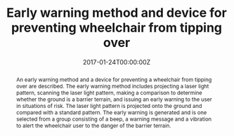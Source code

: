 ---
title: "Early warning method and device for preventing wheelchair from tipping over"
authors:
- Shih-Chung Kang
- Pei-Chun Lin
- Yung-Shun Su
- admin
- Pei-Yi Lee
- Yao-Yu Yang
- Kevin Lin
- Chuan-En Lee
date: "2017-01-24T00:00:00Z"
doi: ""

# Schedule page publish date (NOT publication's date).
publishDate: "2017-01-24T00:00:00Z"

# Publication type.
# Legend: 0 = Uncategorized; 1 = Conference paper; 2 = Journal article;
# 3 = Preprint / Working Paper; 4 = Report; 5 = Book; 6 = Book section;
# 7 = Thesis; 8 = Patent
publication_types: ["8"]

# Publication name and optional abbreviated publication name.
publication: "US9549861B2"
publication_short: ""

abstract: "An early warning method and a device for preventing a wheelchair from tipping over are described. The early warning method includes projecting a laser light pattern, scanning the laser light pattern, making a comparison to determine whether the ground is a barrier terrain, and issuing an early warning to the user in situations of risk. The laser light pattern is projected onto the ground and compared with a standard pattern. The early warning is generated and is one selected from a group consisting of a beep, a warning message and a vibration to alert the wheelchair user to the danger of the barrier terrain."



# Summary. An optional shortened abstract.
summary: ""

tags:
# - Source Themes
featured: false

links:
# - name: Custom Link
#   url: http://example.org
url_pdf: https://patents.google.com/patent/US9549861B2/en
url_code: ''
url_dataset: ''
url_poster: ''
url_project: ''
url_slides: ''
url_source: ''
url_video: ''

# Featured image
# To use, add an image named `featured.jpg/png` to your page's folder. 
image:
  caption: ''
  focal_point: ""
  preview_only: false

# Associated Projects (optional).
#   Associate this publication with one or more of your projects.
#   Simply enter your project's folder or file name without extension.
#   E.g. `internal-project` references `content/project/internal-project/index.md`.
#   Otherwise, set `projects: []`.
projects: ['botbeep']

# Slides (optional).
#   Associate this publication with Markdown slides.
#   Simply enter your slide deck's filename without extension.
#   E.g. `slides: "example"` references `content/slides/example/index.md`.
#   Otherwise, set `slides: ""`.
slides: ""
---
